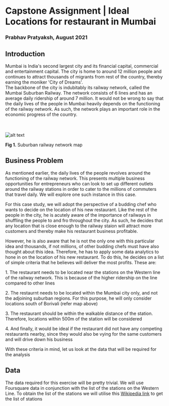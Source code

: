 # Capstone Assignment | Ideal Locations for restaurant in Mumbai
### Prabhav Pratyaksh, August 2021

## Introduction

<div align="justified">Mumbai is India's second largest city and its financial capital, commercial and entertainment capital. The city is home to around 12 million people and continues to attract thousands of migrants from rest of the country, thereby earning the moniker 'City of Dreams'. </div>
<div align="justified">The backbone of the city is indubitably its railway network, called the Mumbai Suburban Railway. The network consists of 6 lines and has an average daily ridership of around 7 million. It would not be wrong to say that the daily lives of the people in Mumbai heavily depends on the functioning of the railway network. As such, the network plays an important role in the economic progress of the country.</div> <br>
<br>

![alt text](https://upload.wikimedia.org/wikipedia/commons/thumb/4/45/Mumbai_Metropolitan_Railway_Schematic_Map_%28simplified%29.svg/800px-Mumbai_Metropolitan_Railway_Schematic_Map_%28simplified%29.svg.png "Mumbai Suburban Railway Map (Image courtsey: Wikipedia)") <br>

**Fig 1.** Suburban railway network map

## Business Problem

<div align="justified"><p>As mentioned earlier, the daily lives of the people revolves around the functioning of the railway network. This presents multiple business opportunities for entrepreneurs who can look to set up different outlets around the railway stations in order to cater to the millions of commuters that travel daily. We will explore one such instance in this case. </p></div>

<div align="justified"><p> For this case study, we will adopt the perspective of a budding chef who wants to decide on the location of his new restaurant. Like the rest of the people in the city, he is acutely aware of the importance of railways in shuffling the people to and fro throughout the city. As such, he decides that any location that is close enough to the railway staion will attract more customers and thereby make his restaurant business profitable.</p> </div>

<div align="justified"><p> However, he is also aware that he is not the only one with this particular idea and thousands, if not millions, of other budding chefs must have also thought about this idea. Therefore, he has to apply some data analytics to hone in on the location of his new restaurant. To do this, he decides on a list of simple criteria that he believes will deliver the most profits. These are: </p> </div>
  <p>1. The restaurant needs to be located near the stations on the Western line of the railway network. This is because of the higher ridership on the line compared to other lines</p>
  <p>2. The restaurnt needs to be located within the Mumbai city only, and not the adjoining suburban regions. For this purpose, he will only consider locations south of Borivali (refer map above)</p>
  <p>3. The restaurant should be within the walkable distance of the station. Therefore, locations within 500m of the station will be considered</p>
  <p>4. And finally, it would be ideal if the restaurant did not have any competing restaurants nearby, since they would also be vying for the same customers and will drive down his business</p>

<div align="justified"><p> With these criteria in mind, let us look at the data that will be required for the analysis </p><div align="justified">
  
## Data
  
The data required for this exercise will be pretty trivial. We will use Foursquare data in conjunction with the list of the stations on the Western Line. To obtain the list of the stations we will utilise this [Wikipedia link](https://en.wikipedia.org/wiki/List_of_Mumbai_Suburban_Railway_stations) to get the list of stations
  
  

